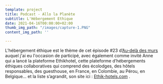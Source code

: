 ```yaml
---
template: project
title: Podcast - Allo la Planète
subtitle: L'Hébergement Ethique
date: 2021-04-16T00:00:00+02:00
thumb_img_path: "/images/capture-1.PNG"
content_img_path: ''

---
```

L’hébergement éthique est le thème de cet épisode #23 d’[Au-delà des murs](https://www.allolaplanete.fr/podcast/lhebergement-ethique/) auquel j'ai eu l'occasion de participé, avec également comme invité Anne qui a lancé la plateforme Ethikhotel, cette plateforme d’hébergements éthiques collaboratives qui comprend des écolodges, des hôtels responsables, des guesthouse, en France, en Colombie, au Pérou, en Belgique… et la liste s’agrandit, son site ici : [Ethik-hotels.com](https://www.ethik-hotels.com/fr/) .